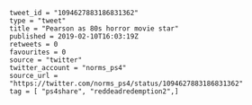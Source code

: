 ```
tweet_id = "1094627883186831362"
type = "tweet"
title = "Pearson as 80s horror movie star"
published = 2019-02-10T16:03:19Z
retweets = 0
favourites = 0
source = "twitter"
twitter_account = "norms_ps4"
source_url = "https://twitter.com/norms_ps4/status/1094627883186831362"
tag = [ "ps4share", "reddeadredemption2",]
```

<p class='image'><img src='https://mnf.m17s.net/2019/02/10/DzDmQd1XcAAtwkt.jpg' alt=''></p>

